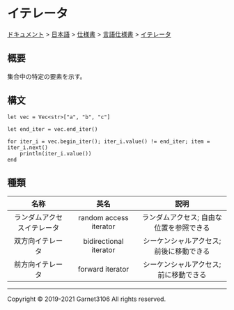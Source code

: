 # イテレータ

[ドキュメント](../../../../index.md) > [日本語](../../../index.md) > [仕様書](../../index.md) > [言語仕様書](../index.md) > [イテレータ](./index.md)

## 概要

集合中の特定の要素を示す。

## 構文

```
let vec = Vec<str>["a", "b", "c"]

let end_iter = vec.end_iter()

for iter_i = vec.begin_iter(); iter_i.value() != end_iter; item = iter_i.next()
    println(iter_i.value())
end
```

## 種類

|名称|英名|説明|
|:-:|:-:|:-:|
|ランダムアクセスイテレータ|random access iterator|ランダムアクセス; 自由な位置を参照できる|
|双方向イテレータ|bidirectional iterator|シーケンシャルアクセス; 前後に移動できる|
|前方向イテレータ|forward iterator|シーケンシャルアクセス; 前に移動できる|

---

Copyright © 2019-2021 Garnet3106 All rights reserved.
